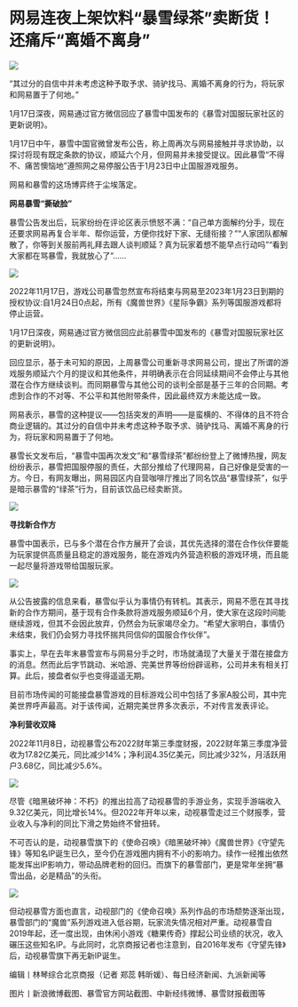 # 网易连夜上架饮料“暴雪绿茶”卖断货！还痛斥“离婚不离身”

![](https://inews.gtimg.com/newsapp_bt/0/15616875005/1000)

“其过分的自信中并未考虑这种予取予求、骑驴找马、离婚不离身的行为，将玩家和网易置于了何地。”

1月17日深夜，网易通过官方微信回应了暴雪中国发布的《暴雪对国服玩家社区的更新说明》。

1月17日中午，暴雪中国官微曾发布公告，称上周再次与网易接触并寻求协助，以探讨将现有既定条款的协议，顺延六个月，但网易并未接受提议。因此暴雪“不得不、痛苦懊恼地”遵照网之易停服公告于1月23日中止国服游戏服务。

网易和暴雪的这场博弈终于尘埃落定。

**网易暴雪“撕破脸”**

暴雪公告发出后，玩家纷纷在评论区表示愤怒不满：“自己单方面解约分手，现在还要求网易再复合半年、帮你运营，方便你找好下家、无缝衔接？”“人家团队都解散了，你等到关服前两礼拜去跟人谈判顺延？真为玩家着想不能早点行动吗”“看到大家都在骂暴雪，我就放心了”......

![](https://inews.gtimg.com/newsapp_bt/0/15616875011/1000)

2022年11月17日，游戏公司暴雪忽然宣布将结束与网易至2023年1月23日到期的授权协议:自1月24日0点起，所有《魔兽世界》《星际争霸》系列等国服游戏都将停止运营。

1月17日深夜，网易通过官方微信回应此前暴雪中国发布的《暴雪对国服玩家社区的更新说明》。

回应显示，基于未可知的原因，上周暴雪公司重新寻求网易公司，提出了所谓的游戏服务顺延六个月的提议和其他条件，并明确表示在合同延续期间不会停止与其他潜在合作方继续谈判。而同期暴雪与其他公司的谈判全部是基于三年的合同期。考虑到合作的不对等、不公平和其他附带条件，因此最终双方未能达成一致。

网易表示，暴雪的这种提议——包括突发的声明——是蛮横的、不得体的且不符合商业逻辑的。其过分的自信中并未考虑这种予取予求、骑驴找马、离婚不离身的行为，将玩家和网易置于了何地。

暴雪长文发布后，“暴雪中国再次发文”和“暴雪绿茶”都纷纷登上了微博热搜，网友纷纷表示，暴雪把国服停服的责任，大部分推给了代理网易，自己好像是受害的一方。今日，有网友曝出，网易园区内自营咖啡厅推出了同名饮品“暴雪绿茶”，似乎是暗示暴雪的“绿茶”行为，目前该饮品已经卖断货。

![](https://inews.gtimg.com/newsapp_bt/0/15616875214/1000)

**寻找新合作方**

暴雪中国表示，已与多个潜在合作方展开了会谈，其优先选择的潜在合作伙伴要能为玩家提供高质量且稳定的游戏服务，能在游戏内外营造积极的游戏环境，而且能一起尽量将游戏带给国服玩家。

![](https://inews.gtimg.com/newsapp_bt/0/15616875224/1000)

从公告披露的信息来看，暴雪似乎认为事情仍有转机。其表示，网易不愿在其寻找新的合作方期间，基于现有合作条款将游戏服务顺延6个月，使大家在这段时间能继续游戏，但其不会因此放弃，仍然会为玩家竭尽全力。“希望大家明白，事情仍未结束，我们仍会努力寻找怀揣共同信仰的国服合作伙伴”。

事实上，早在去年末暴雪宣布与网易分手之时，市场就涌现了大量关于潜在接盘方的消息。然而此后字节跳动、米哈游、完美世界等纷纷辟谣称，公司并未有相关打算。此后，接盘者似乎也变得遥遥无期。

目前市场传闻的可能接盘暴雪游戏的目标游戏公司中包括了多家A股公司，其中完美世界呼声最高。对于该传闻，近期完美世界多次表示，不对传言发表评论。

**净利营收双降**

2022年11月8日，动视暴雪公布2022财年第三季度财报，2022财年第三季度净营收为17.82亿美元，同比减少14%；净利润4.35亿美元，同比减少32%，月活跃用户3.68亿，同比减少5.6%。

![](https://inews.gtimg.com/newsapp_bt/0/15616875227/1000)

尽管《暗黑破坏神：不朽》的推出拉高了动视暴雪的手游业务，实现手游端收入9.32亿美元，同比增长14%。但2022年开年以来，动视暴雪走过三个财报季，营业收入与净利的同比下滑之势始终不曾扭转。

不可否认的是，动视暴雪旗下的《使命召唤》《暗黑破坏神》《魔兽世界》《守望先锋》等知名IP诞生已久，至今仍在游戏圈内拥有不小的影响力。续作一经推出依然能发挥出IP影响力，带动品牌老粉的回归。而旗下的暴雪部门，更是常年坐拥“暴雪出品，必是精品”的头衔。

![](https://inews.gtimg.com/newsapp_bt/0/15616875327/1000)

但动视暴雪方面也直言，动视部门的《使命召唤》系列作品的市场颓势逐渐出现，暴雪部门的“魔兽”系列游戏进入低谷期，玩家流失情况相对严重。动视暴雪自2019年起，还一度出现，由休闲小游戏《糖果传奇》撑起公司业绩的状况，收入碾压这些知名IP。与此同时，北京商报记者也注意到，自2016年发布《守望先锋》后，动视暴雪旗下再无新IP诞生。

编辑丨林琴综合北京商报（记者 郑蕊 韩昕媛）、每日经济新闻、九派新闻等

图片丨新浪微博截图、暴雪官方网站截图、中新经纬微博、暴雪财报截图等

